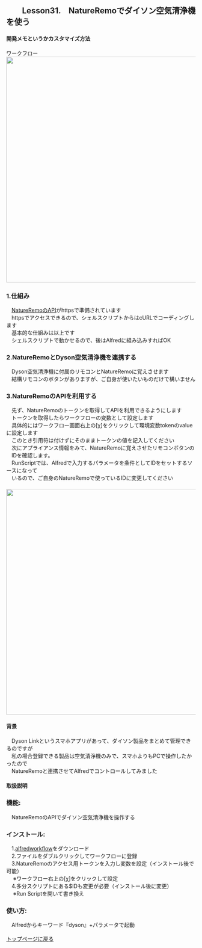 ## 　　Lesson31.　NatureRemoでダイソン空気清浄機を使う
#### 開発メモというかカスタマイズ方法
ワークフロー
<Br><img width="600" src="https://user-images.githubusercontent.com/40127279/127758072-3f8e398d-e1a1-4c53-b16f-320183d1dfc6.png">
### 1.仕組み
　[NatureRemoのAPI](https://developer.nature.global)がhttpsで準備されています
<br>　httpsでアクセスできるので、シェルスクリプトからはcURLでコーディングします
<br>　基本的な仕組みは以上です
<br>　シェルスクリプトで動かせるので、後はAlfredに組み込みすればOK 
### 2.NatureRemoとDyson空気清浄機を連携する
　Dyson空気清浄機に付属のリモコンとNatureRemoに覚えさせます
<br>　結構リモコンのボタンがありますが、ご自身が使いたいものだけで構いません
### 3.NatureRemoのAPIを利用する
　先ず、NatureRemoのトークンを取得してAPIを利用できるようにします
<br>　トークンを取得したらワークフローの変数として設定します
<br>　具体的にはワークフロー画面右上の[χ]をクリックして環境変数tokenのvalueに設定します
<br>　このとき引用符は付けずにそのままトークンの値を記入してください　
<br>　次にアプライアンス情報をみて、NatureRemoに覚えさせたリモコンボタンの
<br>　IDを確認します。
<br>　RunScriptでは、Alfredで入力するパラメータを条件としてIDをセットするソースになって
<br>　いるので、ご自身のNatureRemoで使っているIDに変更してください
<br>　<img width="600" src="https://user-images.githubusercontent.com/40127279/127758084-9f1848a3-6a95-4da9-8824-f9c3f0db4b69.png">
  
#### 背景
　Dyson Linkというスマホアプリがあって、ダイソン製品をまとめて管理できるのですが
<br>　私の場合登録できる製品は空気清浄機のみで、スマホよりもPCで操作したかったので
<br>　NatureRemoと連携させてAlfredでコントロールしてみました
#### 取扱説明
### 機能:
　NatureRemoのAPIでダイソン空気清浄機を操作する
### インストール:
　1.[alfredworkflow](https://github.com/KitanoTamotsu/dyson/releases/download/1.0/dyson.purifier.with.NatureRemo.alfredworkflow.zip)をダウンロード 
<br>　2.ファイルをダブルクリックしてワークフローに登録
<br>　3.NatureRemoのアクセス用トークンを入力し変数を設定（インストール後で可能）
<br>　 ※ワークフロー右上の[χ]をクリックして設定
<br>　4.多分スクリプトにある$IDも変更が必要（インストール後に変更）
<br>　 ※Run Scriptを開いて書き換え
### 使い方:
　Alfredからキーワード『dyson』+パラメータで起動
<br>
<br>
[トップページに戻る](https://kitanotamotsu.github.io/)

